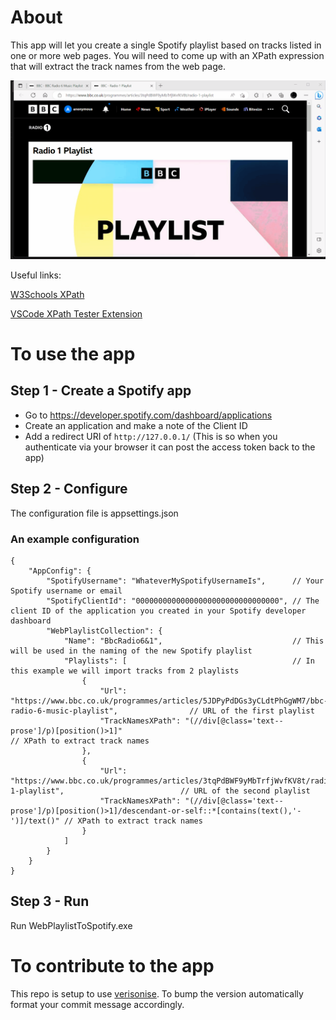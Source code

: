 # About

This app will let you create a single Spotify playlist based on tracks listed in one or more web pages. You will need to come up with an XPath expression that will extract the track names from the web page.

![App Screenshot](AppCapture.gif)

Useful links:

[W3Schools XPath](https://www.w3schools.com/xml/xpath_intro.asp)

[VSCode XPath Tester Extension](https://marketplace.visualstudio.com/items?itemName=creinbacher.xpathtester)

# To use the app

## Step 1 - Create a Spotify app

* Go to https://developer.spotify.com/dashboard/applications
* Create an application and make a note of the Client ID
* Add a redirect URI of `http://127.0.0.1/` (This is so when you authenticate via your browser it can post the access token back to the app)

## Step 2 - Configure

The configuration file is appsettings.json

### An example configuration

```jsonc
{
    "AppConfig": {
        "SpotifyUsername": "WhateverMySpotifyUsernameIs",      // Your Spotify username or email
        "SpotifyClientId": "00000000000000000000000000000000", // The client ID of the application you created in your Spotify developer dashboard
        "WebPlaylistCollection": {
            "Name": "BbcRadio6&1",                             // This will be used in the naming of the new Spotify playlist
            "Playlists": [                                     // In this example we will import tracks from 2 playlists
                {
                    "Url": "https://www.bbc.co.uk/programmes/articles/5JDPyPdDGs3yCLdtPhGgWM7/bbc-radio-6-music-playlist",                // URL of the first playlist 
                    "TrackNamesXPath": "(//div[@class='text--prose']/p)[position()>1]"                                                    // XPath to extract track names
                },
                {
                    "Url": "https://www.bbc.co.uk/programmes/articles/3tqPdBWF9yMbTrfjWvfKV8t/radio-1-playlist",                          // URL of the second playlist 
                    "TrackNamesXPath": "(//div[@class='text--prose']/p)[position()>1]/descendant-or-self::*[contains(text(),'-')]/text()" // XPath to extract track names
                }
            ]
        }
    }
}
```

## Step 3 - Run

Run WebPlaylistToSpotify.exe

# To contribute to the app

This repo is setup to use [verisonise](https://github.com/versionize/versionize). To bump the version automatically format your commit message accordingly.